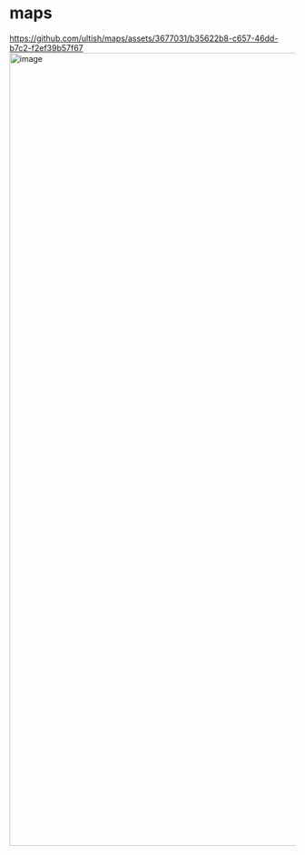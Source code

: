 # maps
https://github.com/ultish/maps/assets/3677031/b35622b8-c657-46dd-b7c2-f2ef39b57f67
<img width="1395" alt="image" src="https://github.com/ultish/maps/assets/3677031/b35622b8-c657-46dd-b7c2-f2ef39b57f67">

